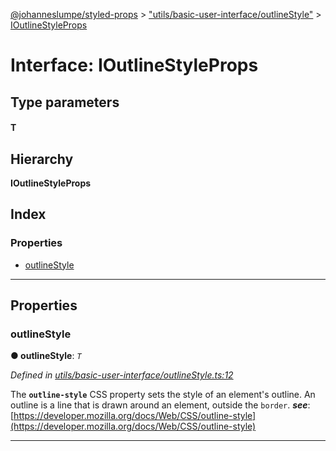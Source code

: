 [@johanneslumpe/styled-props](../README.md) > ["utils/basic-user-interface/outlineStyle"](../modules/_utils_basic_user_interface_outlinestyle_.md) > [IOutlineStyleProps](../interfaces/_utils_basic_user_interface_outlinestyle_.ioutlinestyleprops.md)

# Interface: IOutlineStyleProps

## Type parameters
#### T 
## Hierarchy

**IOutlineStyleProps**

## Index

### Properties

* [outlineStyle](_utils_basic_user_interface_outlinestyle_.ioutlinestyleprops.md#outlinestyle)

---

## Properties

<a id="outlinestyle"></a>

###  outlineStyle

**● outlineStyle**: *`T`*

*Defined in [utils/basic-user-interface/outlineStyle.ts:12](https://github.com/johanneslumpe/styled-props/blob/3abf398/src/utils/basic-user-interface/outlineStyle.ts#L12)*

The **`outline-style`** CSS property sets the style of an element's outline. An outline is a line that is drawn around an element, outside the `border`.
*__see__*: [https://developer.mozilla.org/docs/Web/CSS/outline-style](https://developer.mozilla.org/docs/Web/CSS/outline-style)

___

